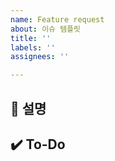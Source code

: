 ```yaml
---
name: Feature request
about: 이슈 템플릿
title: ''
labels: ''
assignees: ''

---
```


## 💬 설명

## ✔️ To-Do
